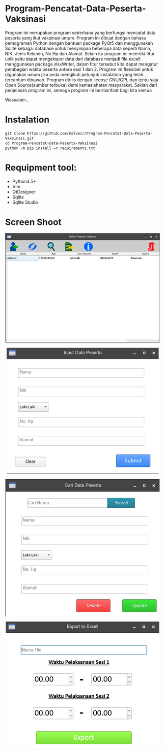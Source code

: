 # Program-Pencatat-Data-Peserta-Vaksinasi
Program ini merupakan program sederhana yang‭ ‬berfungsi mencatat data peserta yang ikut vaksinasi umum.‭ ‬Program ini dibuat dengan bahasa pemograman‭ ‬Python dengan bantuan package‭ ‬PyQt5‭ ‬dan menggunakan‭ ‬Sqlite‭ ‬sebagai database untuk menyimpan beberapa data seperti Nama,‭ ‬NIK,‭ ‬Jenis Kelamin,‭ ‬No.Hp dan Alamat.‭ ‬Selain itu program ini memiliki fitur unik yaitu dapat mengekspor data dari database menjadi file excell menggunakan package‭ ‬xlsxWriter,‭ ‬dalam fitur tersebut kita dapat mengatur pembagian waktu peserta antara sesi‭ ‬1‭ ‬dan‭ ‬2.‭ ‬Program ini fleksibel untuk digunakan umum jika anda mengikuti petunjuk‭ ‬instalation‭ ‬yang telah tercantum dibawah.‭ ‬Program dirilis dengan license GNU/GPL dan tentu saja Open Source(sumber terbuka‭) ‬demi kemaslahatan masyarakat.‭ ‬Sekian dari penjelasan program ini,‭ ‬semoga program ini bermanfaat‭ ‬bagi kita semua

Wassalam...

# Instalation
```
git‭ ‬clone‭ ‬https://github.com/Kalveir/Program-Pencatat-Data-Peserta-Vaksinasi.git
cd Program-Pencatat-Data-Peserta-Vaksinasi
python -m pip install‭ ‬–r‭ ‬requirements.txt
```
# Requipment tool:
- Python3.5+
- Vim
- QtDesigner
- Sqlite
- Sqlite Studio

# Screen Shoot
<p align = "center">
  <img src= "https://github.com/Kalveir/Program-Pencatat-Data-Peserta-Vaksinasi/blob/master/screenshoot/Tabel.jpg">
</p>
<p align = "center">
  <img src= "https://github.com/Kalveir/Program-Pencatat-Data-Peserta-Vaksinasi/blob/master/screenshoot/input.jpg">
</p>
<p align = "center">
  <img src= "https://github.com/Kalveir/Program-Pencatat-Data-Peserta-Vaksinasi/blob/master/screenshoot/Cari.jpg">
</p>
<p align = "center">
  <img src= "https://github.com/Kalveir/Program-Pencatat-Data-Peserta-Vaksinasi/blob/master/screenshoot/Export.jpg">
</p>
